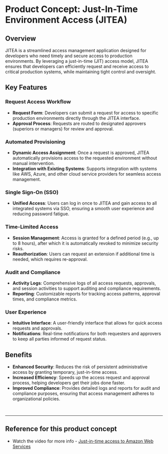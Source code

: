 # Product Concept: Just-In-Time Environment Access (JITEA)

## Overview
JITEA is a streamlined access management application designed for developers who need timely and secure access to production environments. By leveraging a just-in-time (JIT) access model, JITEA ensures that developers can efficiently request and receive access to critical production systems, while maintaining tight control and oversight.

## Key Features

### Request Access Workflow
- **Request Form**: Developers can submit a request for access to specific production environments directly through the JITEA interface.
- **Approval Process**: Requests are routed to designated approvers (superiors or managers) for review and approval.

### Automated Provisioning
- **Dynamic Access Assignment**: Once a request is approved, JITEA automatically provisions access to the requested environment without manual intervention.
- **Integration with Existing Systems**: Supports integration with systems like AWS, Azure, and other cloud service providers for seamless access management.

### Single Sign-On (SSO)
- **Unified Access**: Users can log in once to JITEA and gain access to all integrated systems via SSO, ensuring a smooth user experience and reducing password fatigue.

### Time-Limited Access
- **Session Management**: Access is granted for a defined period (e.g., up to 8 hours), after which it is automatically revoked to minimize security risks.
- **Reauthorization**: Users can request an extension if additional time is needed, which requires re-approval.

### Audit and Compliance
- **Activity Logs**: Comprehensive logs of all access requests, approvals, and session activities to support auditing and compliance requirements.
- **Reporting**: Customizable reports for tracking access patterns, approval times, and compliance metrics.

### User Experience
- **Intuitive Interface**: A user-friendly interface that allows for quick access requests and approvals.
- **Notifications**: Real-time notifications for both requesters and approvers to keep all parties informed of request status.

## Benefits
- **Enhanced Security**: Reduces the risk of persistent administrative access by granting temporary, just-in-time access.
- **Increased Efficiency**: Speeds up the access request and approval process, helping developers get their jobs done faster.
- **Improved Compliance**: Provides detailed logs and reports for audit and compliance purposes, ensuring that access management adheres to organizational policies.

<br>
<hr>

## Reference for this product concept
* Watch the video for more info - [Just-in-time access to Amazon Web Services](https://www.youtube.com/watch?v=aXp2CUFe7vk)
